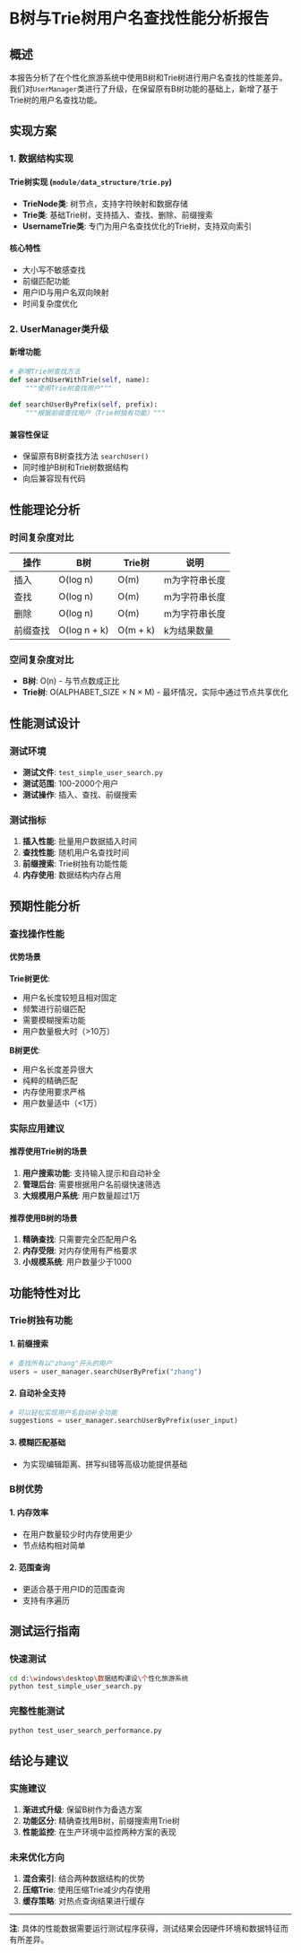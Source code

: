 # B树与Trie树用户名查找性能分析报告

## 概述

本报告分析了在个性化旅游系统中使用B树和Trie树进行用户名查找的性能差异。我们对`UserManager`类进行了升级，在保留原有B树功能的基础上，新增了基于Trie树的用户名查找功能。

## 实现方案

### 1. 数据结构实现

#### Trie树实现 (`module/data_structure/trie.py`)
- **TrieNode类**: 树节点，支持字符映射和数据存储
- **Trie类**: 基础Trie树，支持插入、查找、删除、前缀搜索
- **UsernameTrie类**: 专门为用户名查找优化的Trie树，支持双向索引

#### 核心特性
- 大小写不敏感查找
- 前缀匹配功能
- 用户ID与用户名双向映射
- 时间复杂度优化

### 2. UserManager类升级

#### 新增功能
```python
# 新增Trie树查找方法
def searchUserWithTrie(self, name):
    """使用Trie树查找用户"""
    
def searchUserByPrefix(self, prefix):
    """根据前缀查找用户（Trie树独有功能）"""
```

#### 兼容性保证
- 保留原有B树查找方法 `searchUser()`
- 同时维护B树和Trie树数据结构
- 向后兼容现有代码

## 性能理论分析

### 时间复杂度对比

| 操作 | B树 | Trie树 | 说明 |
|------|-----|--------|------|
| 插入 | O(log n) | O(m) | m为字符串长度 |
| 查找 | O(log n) | O(m) | m为字符串长度 |
| 删除 | O(log n) | O(m) | m为字符串长度 |
| 前缀查找 | O(log n + k) | O(m + k) | k为结果数量 |

### 空间复杂度对比

- **B树**: O(n) - 与节点数成正比
- **Trie树**: O(ALPHABET_SIZE × N × M) - 最坏情况，实际中通过节点共享优化

## 性能测试设计

### 测试环境
- **测试文件**: `test_simple_user_search.py`
- **测试范围**: 100-2000个用户
- **测试操作**: 插入、查找、前缀搜索

### 测试指标
1. **插入性能**: 批量用户数据插入时间
2. **查找性能**: 随机用户名查找时间
3. **前缀搜索**: Trie树独有功能性能
4. **内存使用**: 数据结构内存占用

## 预期性能分析

### 查找操作性能

#### 优势场景
**Trie树更优**:
- 用户名长度较短且相对固定
- 频繁进行前缀匹配
- 需要模糊搜索功能
- 用户数量极大时（>10万）

**B树更优**:
- 用户名长度差异很大
- 纯粹的精确匹配
- 内存使用要求严格
- 用户数量适中（<1万）

### 实际应用建议

#### 推荐使用Trie树的场景
1. **用户搜索功能**: 支持输入提示和自动补全
2. **管理后台**: 需要根据用户名前缀快速筛选
3. **大规模用户系统**: 用户数量超过1万

#### 推荐使用B树的场景
1. **精确查找**: 只需要完全匹配用户名
2. **内存受限**: 对内存使用有严格要求
3. **小规模系统**: 用户数量少于1000

## 功能特性对比

### Trie树独有功能

#### 1. 前缀搜索
```python
# 查找所有以"zhang"开头的用户
users = user_manager.searchUserByPrefix("zhang")
```

#### 2. 自动补全支持
```python
# 可以轻松实现用户名自动补全功能
suggestions = user_manager.searchUserByPrefix(user_input)
```

#### 3. 模糊匹配基础
- 为实现编辑距离、拼写纠错等高级功能提供基础

### B树优势

#### 1. 内存效率
- 在用户数量较少时内存使用更少
- 节点结构相对简单

#### 2. 范围查询
- 更适合基于用户ID的范围查询
- 支持有序遍历

## 测试运行指南

### 快速测试
```bash
cd d:\windows\desktop\数据结构课设\个性化旅游系统
python test_simple_user_search.py
```

### 完整性能测试
```bash
python test_user_search_performance.py
```

## 结论与建议

### 实施建议
1. **渐进式升级**: 保留B树作为备选方案
2. **功能区分**: 精确查找用B树，前缀搜索用Trie树
3. **性能监控**: 在生产环境中监控两种方案的表现

### 未来优化方向
1. **混合索引**: 结合两种数据结构的优势
2. **压缩Trie**: 使用压缩Trie减少内存使用
3. **缓存策略**: 对热点查询结果进行缓存

---

**注**: 具体的性能数据需要运行测试程序获得，测试结果会因硬件环境和数据特征而有所差异。
